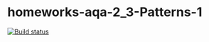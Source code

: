 # homeworks-aqa-2_3-Patterns-1
[![Build status](https://ci.appveyor.com/api/projects/status/qqpmh38p3rpk8hjs?svg=true)](https://ci.appveyor.com/project/edgaraga/homeworks-aqa-2-3-patterns-1)
